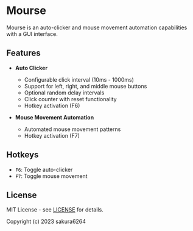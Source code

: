 # Mourse

Mourse is an auto-clicker and mouse movement automation capabilities with a GUI interface.

## Features

- **Auto Clicker**
  - Configurable click interval (10ms - 1000ms)
  - Support for left, right, and middle mouse buttons
  - Optional random delay intervals
  - Click counter with reset functionality
  - Hotkey activation (F6)

- **Mouse Movement Automation**
  - Automated mouse movement patterns
  - Hotkey activation (F7)

## Hotkeys

- `F6`: Toggle auto-clicker
- `F7`: Toggle mouse movement

## License

MIT License - see [LICENSE](LICENSE) for details.

Copyright (c) 2023 sakura6264

